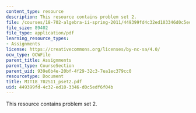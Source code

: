 ```yaml
---
content_type: resource
description: This resource contains problem set 2.
file: /courses/18-702-algebra-ii-spring-2011/449399fd4c32ed103346d0c5edf6f04b_MIT18_702S11_pset2.pdf
file_size: 89402
file_type: application/pdf
learning_resource_types:
- Assignments
license: https://creativecommons.org/licenses/by-nc-sa/4.0/
ocw_type: OCWFile
parent_title: Assignments
parent_type: CourseSection
parent_uid: 939e6b4e-20bf-4f29-32c3-7ea1ec379cc0
resourcetype: Document
title: MIT18_702S11_pset2.pdf
uid: 449399fd-4c32-ed10-3346-d0c5edf6f04b
---
```

This resource contains problem set 2.